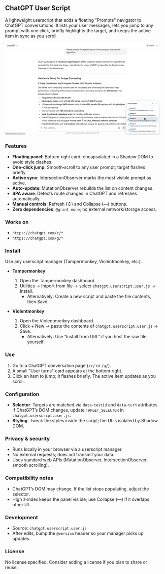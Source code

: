 ## ChatGPT User Script

A lightweight userscript that adds a floating "Prompts" navigator to ChatGPT conversations. It lists your user messages, lets you jump to any prompt with one click, briefly highlights the target, and keeps the active item in sync as you scroll.

![Screenshot of the floating "Prompts" navigator panel in ChatGPT](./assets/readme/screenshot.png)


### Features
- **Floating panel**: Bottom‑right card, encapsulated in a Shadow DOM to avoid style clashes.
- **One‑click jump**: Smooth‑scroll to any user prompt; target flashes briefly.
- **Active sync**: IntersectionObserver marks the most visible prompt as active.
- **Auto‑update**: MutationObserver rebuilds the list on content changes.
- **SPA aware**: Detects route changes in ChatGPT and refreshes automatically.
- **Manual controls**: Refresh (↻) and Collapse (—) buttons.
- **Zero dependencies**: `@grant none`; no external network/storage access.

### Works on
- `https://chatgpt.com/c/*`
- `https://chatgpt.com/g/*`

### Install
Use any userscript manager (Tampermonkey, Violentmonkey, etc.).

- **Tampermonkey**
  1. Open the Tampermonkey dashboard.
  2. Utilities → Import from file → select `chatgpt.userscript.user.js` → Install.
     - Alternatively: Create a new script and paste the file contents, then Save.

- **Violentmonkey**
  1. Open the Violentmonkey dashboard.
  2. Click + New → paste the contents of `chatgpt.userscript.user.js` → Save.
     - Alternatively: Use “Install from URL” if you host the raw file yourself.

### Use
1. Go to a ChatGPT conversation page (`/c/` or `/g/`).
2. A small "User turns" card appears at the bottom‑right.
3. Click an item to jump; it flashes briefly. The active item updates as you scroll.

### Configuration
- **Selector**: Targets are matched via `data-testid` and `data-turn` attributes. If ChatGPT’s DOM changes, update `TARGET_SELECTOR` in `chatgpt.userscript.user.js`.
- **Styling**: Tweak the styles inside the script; the UI is isolated by Shadow DOM.

### Privacy & security
- Runs locally in your browser via a userscript manager.
- No external requests; does not transmit your data.
- Uses standard web APIs (MutationObserver, IntersectionObserver, smooth scrolling).

### Compatibility notes
- ChatGPT’s DOM may change. If the list stops populating, adjust the selector.
- High z‑index keeps the panel visible; use Collapse (—) if it overlaps other UI.

### Development
- Source: `chatgpt.userscript.user.js`
- After edits, bump the `@version` header so your manager picks up updates.

### License
No license specified. Consider adding a license if you plan to share or reuse.
